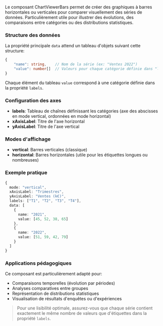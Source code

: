 Le composant ChartViewerBars permet de créer des graphiques à barres horizontales ou verticales pour comparer visuellement des séries de données. Particulièrement utile pour illustrer des évolutions, des comparaisons entre catégories ou des distributions statistiques.

### Structure des données

La propriété principale `data` attend un tableau d'objets suivant cette structure:

```typescript
{
    "name": string,    // Nom de la série (ex: "Ventes 2022")
    "value": number[]  // Valeurs pour chaque catégorie définie dans "labels"
}
```

Chaque élément du tableau `value` correspond à une catégorie définie dans la propriété `labels`.

### Configuration des axes

- **labels**: Tableau de chaînes définissant les catégories (axe des abscisses en mode vertical, ordonnées en mode horizontal)
- **xAxisLabel**: Titre de l'axe horizontal
- **yAxisLabel**: Titre de l'axe vertical

### Modes d'affichage

- **vertical**: Barres verticales (classique)
- **horizontal**: Barres horizontales (utile pour les étiquettes longues ou nombreuses)

### Exemple pratique

```typescript
{
  mode: "vertical",
  xAxisLabel: "Trimestres",
  yAxisLabel: "Ventes (k€)",
  labels: ["T1", "T2", "T3", "T4"],
  data: [
    {
      name: "2021",
      value: [45, 52, 38, 65]
    },
    {
      name: "2022",
      value: [51, 59, 42, 79]
    }
  ]
}
```

### Applications pédagogiques

Ce composant est particulièrement adapté pour:

- Comparaisons temporelles (évolution par périodes)
- Analyses comparatives entre groupes
- Représentation de distributions statistiques
- Visualisation de résultats d'enquêtes ou d'expériences

> Pour une lisibilité optimale, assurez-vous que chaque série contient exactement le même nombre de valeurs que d'étiquettes dans la propriété `labels`.
